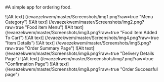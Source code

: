 #A simple app for ordering food.


![Alt text] (/evaezekwem/master/Screenshots/img1.png?raw=true "Menu Category")
![Alt text] (/evaezekwem/master/Screenshots/img2.png?raw=true "Food item Menu")
![Alt text] (/evaezekwem/master/Screenshots/img3.png?raw=true "Food item Added To Cart")
![Alt text] (/evaezekwem/master/Screenshots/img4.png?raw=true "Item Details")
![Alt text] (/evaezekwem/master/Screenshots/img5.png?raw=true "Order Summary Page")
![Alt text] (/evaezekwem/master/Screenshots/img6.png?raw=true "Delivery Details Page")
![Alt text] (/evaezekwem/master/Screenshots/img7.png?raw=true "Confirmation Page")
![Alt text] (/evaezekwem/master/Screenshots/img8.png?raw=true "Order Successful page")

